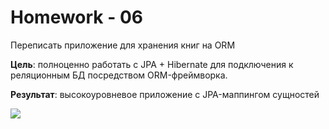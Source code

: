 # Homework - 06

Переписать приложение для хранения книг на ORM  

**Цель**: полноценно работать с JPA + Hibernate для подключения к реляционным БД посредством ORM-фреймворка. 

**Результат**: высокоуровневое приложение с JPA-маппингом сущностей  

![](screen.png)

